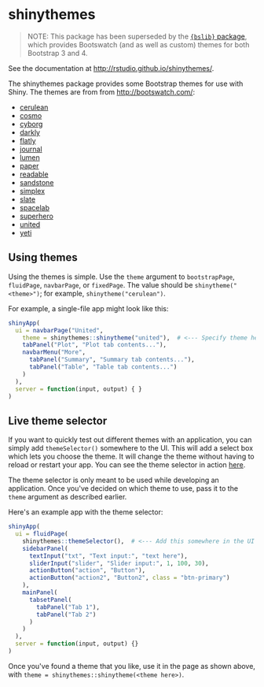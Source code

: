 shinythemes
===========

> NOTE: This package has been superseded by the [`{bslib}` package](https://rstudio.github.io/bslib/), which provides Bootswatch (and as well as custom) themes for both Bootstrap 3 and 4.

See the documentation at http://rstudio.github.io/shinythemes/.

The shinythemes package provides some Bootstrap themes for use with Shiny. The themes are from from http://bootswatch.com/:

* [cerulean](http://bootswatch.com/3/cerulean/)
* [cosmo](http://bootswatch.com/3/cosmo/)
* [cyborg](http://bootswatch.com/3/cyborg/)
* [darkly](http://bootswatch.com/3/darkly/)
* [flatly](http://bootswatch.com/3/flatly/)
* [journal](http://bootswatch.com/3/journal/)
* [lumen](http://bootswatch.com/3/lumen/)
* [paper](http://bootswatch.com/3/paper/)
* [readable](http://bootswatch.com/3/readable/)
* [sandstone](http://bootswatch.com/3/sandstone/)
* [simplex](http://bootswatch.com/3/simplex/)
* [slate](http://bootswatch.com/3/slate/)
* [spacelab](http://bootswatch.com/3/spacelab/)
* [superhero](http://bootswatch.com/3/superhero/)
* [united](http://bootswatch.com/3/united/)
* [yeti](http://bootswatch.com/3/yeti/)

## Using themes

Using the themes is simple. Use the `theme` argument to `bootstrapPage`, `fluidPage`, `navbarPage`, or `fixedPage`. The value should be `shinytheme("<theme>")`; for example, `shinytheme("cerulean")`.

For example, a single-file app might look like this:

```R
shinyApp(
  ui = navbarPage("United",
    theme = shinythemes::shinytheme("united"),  # <--- Specify theme here
    tabPanel("Plot", "Plot tab contents..."),
    navbarMenu("More",
      tabPanel("Summary", "Summary tab contents..."),
      tabPanel("Table", "Table tab contents...")
    )
  ),
  server = function(input, output) { }
)
```

## Live theme selector

If you want to quickly test out different themes with an application, you can simply add `themeSelector()` somewhere to the UI. This will add a select box which lets you choose the theme. It will change the theme without having to reload or restart your app. You can see the theme selector in action [here](https://gallery.shinyapps.io/117-shinythemes/).

The theme selector is only meant to be used while developing an application. Once you've decided on which theme to use, pass it to the `theme` argument as described earlier.

Here's an example app with the theme selector:

```R
shinyApp(
  ui = fluidPage(
    shinythemes::themeSelector(),  # <--- Add this somewhere in the UI
    sidebarPanel(
      textInput("txt", "Text input:", "text here"),
      sliderInput("slider", "Slider input:", 1, 100, 30),
      actionButton("action", "Button"),
      actionButton("action2", "Button2", class = "btn-primary")
    ),
    mainPanel(
      tabsetPanel(
        tabPanel("Tab 1"),
        tabPanel("Tab 2")
      )
    )
  ),
  server = function(input, output) {}
)
```

Once you've found a theme that you like, use it in the page as shown above, with `theme = shinythemes::shinytheme(<theme here>)`.
